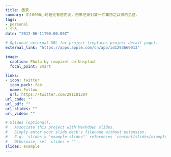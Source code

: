 ```yaml
---
title: 墨录
summary: 由10000小时理论有感而发，用来记录对某一件事持之以恒的见证.
tags:
- personal
- 个人
date: "2017-06-11T00:00:00Z"

# Optional external URL for project (replaces project detail page).
external_link: "https://apps.apple.com/cn/app/id1293669013"

image:
  caption: Photo by rawpixel on Unsplash
  focal_point: Smart

links:
- icon: twitter
  icon_pack: fab
  name: Follow
  url: https://twitter.com/291181204
url_code: ""
url_pdf: ""
url_slides: ""
url_video: ""

# Slides (optional).
#   Associate this project with Markdown slides.
#   Simply enter your slide deck's filename without extension.
#   E.g. `slides = "example-slides"` references `content/slides/example-slides.md`.
#   Otherwise, set `slides = ""`.
slides: example
---
```

